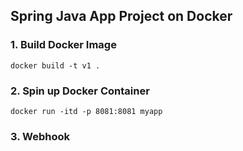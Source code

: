 ## Spring Java App Project on Docker

### 1. Build Docker Image

`docker build -t v1 .`

### 2. Spin up Docker Container

`docker run -itd -p 8081:8081 myapp`


### 3. Webhook
